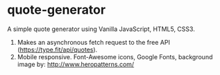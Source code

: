 # quote-generator

A simple quote generator using Vanilla JavaScript, HTML5, CSS3.

1. Makes an asynchronous fetch request to the free API (https://type.fit/api/quotes).
2. Mobile responsive. Font-Awesome icons, Google Fonts, background image by: http://www.heropatterns.com/

